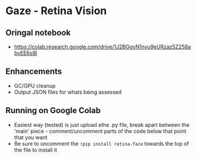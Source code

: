 # Gaze - Retina Vision 

## Oringal notebook
- https://colab.research.google.com/drive/1J2BGgyN1nvu9eURzaz5Z258abvEE6slB 

## Enhancements 
- GC/GPU cleanup 
- Output JSON files for whats being assessed 

## Running on Google Colab 
- Easiest way (tested) is just upload ethe .py file, break apart between the 'main' piece - comment/uncomment parts of the code below that point that you want 
- Be sure to uncomment the `!pip install retina-face` towards the top of the file to install it 